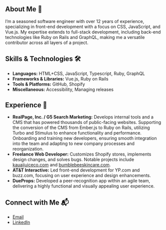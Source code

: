 ## About Me 👋

I’m a seasoned software engineer with over 12 years of experience, specializing in front-end development with a focus on CSS, JavaScript, and Vue.js. My expertise extends to full-stack development, including back-end technologies like Ruby on Rails and GraphQL, making me a versatile contributor across all layers of a project.

## Skills & Technologies 🛠️
- **Languages:** HTML+CSS, JavaScript, Typescript, Ruby, GraphQL
- **Frameworks & Libraries:** Vue.js, Ruby on Rails
- **Tools & Platforms:** GitHub, Shopify
- **Miscellaneous:** Accessibility, Managing releases

## Experience 📓
- **RealPage, Inc. / G5 Search Marketing:** Develops internal tools and a CMS that has powered thousands of public-facing websites. Supporting the conversion of the CMS from Ember.js to Ruby on Rails, utilizing Turbo and Stimulus to enhance functionality and performance. Onboarding and training new developers, ensuring smooth integration into the team and adapting to new company processes and reorganization.
- **Freelance Web Developer:** Customizes Shopify stores, implements design changes, and solves bugs. Notable projects include [kauaijuiceco.com](kauaijuiceco.com) and [bumblebeeskincare.com](bumblebeeskincare.com).
- **AT&T Interactive:** Led front-end development for YP.com and buzz.com, focusing on user experience and design enhancements.
- **DueProps:** Developed a peer-recognition app within an agile team, delivering a highly functional and visually appealing user experience.

## Connect with Me 📬
- [Email](mailto:cdcrissman@gmail.com)
- [LinkedIn](https://www.linkedin.com/in/ccrissman)


<!--
**crissmancd/crissmancd** is a ✨ _special_ ✨ repository because its `README.md` (this file) appears on your GitHub profile.

Here are some ideas to get you started:

- 🔭 I’m currently working on ...
- 🌱 I’m currently learning ...
- 👯 I’m looking to collaborate on ...
- 🤔 I’m looking for help with ...
- 💬 Ask me about ...
- 📫 How to reach me: ...
- 😄 Pronouns: ...
- ⚡ Fun fact: ...
-->
